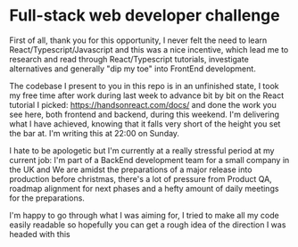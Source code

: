 # Full-stack web developer challenge

First of all, thank you for this opportunity, I never felt the need to learn React/Typescript/Javascript and this was a nice incentive,
which lead me to research and read through React/Typescript tutorials, investigate alternatives and generally "dip my toe" into FrontEnd development.

The codebase I present to you in this repo is in an unfinished state, I took my free time after work during last week to advance bit by bit on the React tutorial I picked: https://handsonreact.com/docs/ and done the work you see here, both frontend and backend, during this weekend. I'm delivering what I have achieved, knowing that it falls very short of the height you set the bar at. I'm writing this at 22:00 on Sunday.

I hate to be apologetic but I'm currently at a really stressful period at my current job: I'm part of a BackEnd development team for a small company in the UK and We are amidst the preparations of a major release into production before christmas, there's a lot of pressure from Product QA, roadmap alignment for next phases and a hefty amount of daily meetings for the preparations.

I'm happy to go through what I was aiming for, I tried to make all my code easily readable so hopefully you can get a rough idea of the direction I was headed with this